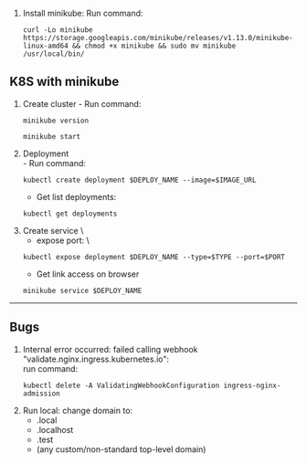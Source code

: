 1. Install minikube:
  Run command:
    ```none
    curl -Lo minikube https://storage.googleapis.com/minikube/releases/v1.13.0/minikube-linux-amd64 && chmod +x minikube && sudo mv minikube /usr/local/bin/
    ```

## K8S with minikube
  1. Create cluster
    - Run command: 
      ```none
      minikube version
      ```
      ```none
      minikube start
      ```
  2. Deployment \
    - Run command:
      ```none
      kubectl create deployment $DEPLOY_NAME --image=$IMAGE_URL
      ```
      - Get list deployments:
      ```none
      kubectl get deployments
      ```
  3. Create service \
	  - expose port: \
	  ```none
	  kubectl expose deployment $DEPLOY_NAME --type=$TYPE --port=$PORT
	  ```
	  - Get link access on browser
	  ```none
	  minikube service $DEPLOY_NAME
	  ```
___

## Bugs

1. Internal error occurred: failed calling webhook "validate.nginx.ingress.kubernetes.io": \
   run command:
   ```none
   kubectl delete -A ValidatingWebhookConfiguration ingress-nginx-admission
   ```
2. Run local: change domain to: 
   - .local
   - .localhost
   - .test
   - (any custom/non-standard top-level domain)
